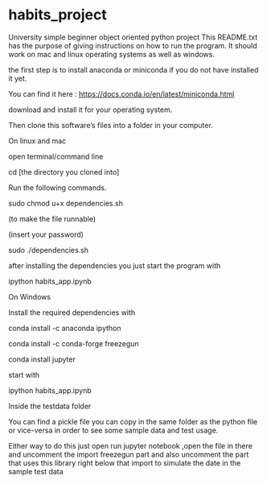 # habits_project
University simple beginner object oriented python project
This README.txt has the purpose of giving instructions on how to run the program. It should work on mac and linux operating systems as well as windows.

the first step is to install anaconda or miniconda if you do not have installed it yet.

You can find it here : https://docs.conda.io/en/latest/miniconda.html

download and install it for your operating system.
 
Then clone this software’s files into a folder in your computer.

On linux and mac 

open terminal/command line

cd [the directory you cloned into]
 
Run the following commands.

sudo chmod u+x dependencies.sh

(to make the file runnable)

(insert your password)

sudo ./dependencies.sh

after installing the dependencies you just start the program with

ipython habits_app.ipynb

On Windows

Install the required dependencies with

conda install -c anaconda ipython

conda install -c conda-forge freezegun

conda install jupyter

start with 

ipython habits_app.ipynb


Inside the testdata folder

 You can find a pickle file you can copy in the same folder as the python file or vice-versa in order to see some sample data and test usage.
 
 Either way to do this just open run jupyter notebook ,open the file in there and uncomment the import freezegun part and also uncomment the part that uses this library right below that import to simulate the date in the sample test data



